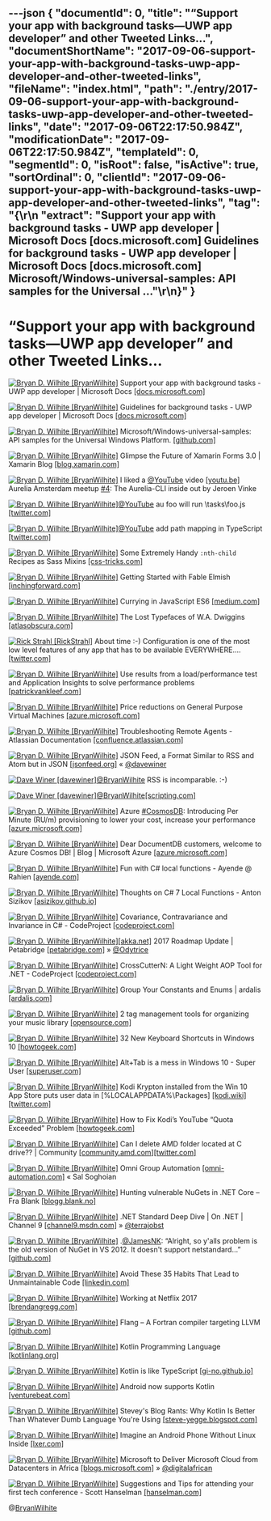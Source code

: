 ---json
{
  "documentId": 0,
  "title": "“Support your app with background tasks—UWP app developer” and other Tweeted Links…",
  "documentShortName": "2017-09-06-support-your-app-with-background-tasks-uwp-app-developer-and-other-tweeted-links",
  "fileName": "index.html",
  "path": "./entry/2017-09-06-support-your-app-with-background-tasks-uwp-app-developer-and-other-tweeted-links",
  "date": "2017-09-06T22:17:50.984Z",
  "modificationDate": "2017-09-06T22:17:50.984Z",
  "templateId": 0,
  "segmentId": 0,
  "isRoot": false,
  "isActive": true,
  "sortOrdinal": 0,
  "clientId": "2017-09-06-support-your-app-with-background-tasks-uwp-app-developer-and-other-tweeted-links",
  "tag": "{\r\n  \"extract\": \"Support your app with background tasks - UWP app developer | Microsoft Docs [docs.microsoft.com] Guidelines for background tasks - UWP app developer | Microsoft Docs [docs.microsoft.com] Microsoft/Windows-universal-samples: API samples for the Universal ...\"\r\n}"
}
---

# “Support your app with background tasks—UWP app developer” and other Tweeted Links…

[<img alt="Bryan D. Wilhite [BryanWilhite]" src="https://songhay.blob.core.windows.net/shared-social-twitter/BryanWilhite.jpeg">](http://t.co/UNdqV0Z1zz "Bryan D. Wilhite [BryanWilhite]") Support your app with background tasks - UWP app developer | Microsoft Docs [[docs.microsoft.com]](https://docs.microsoft.com/en-us/windows/uwp/launch-resume/support-your-app-with-background-tasks)

[<img alt="Bryan D. Wilhite [BryanWilhite]" src="https://songhay.blob.core.windows.net/shared-social-twitter/BryanWilhite.jpeg">](http://t.co/UNdqV0Z1zz "Bryan D. Wilhite [BryanWilhite]") Guidelines for background tasks - UWP app developer | Microsoft Docs [[docs.microsoft.com]](https://docs.microsoft.com/en-us/windows/uwp/launch-resume/guidelines-for-background-tasks)

[<img alt="Bryan D. Wilhite [BryanWilhite]" src="https://songhay.blob.core.windows.net/shared-social-twitter/BryanWilhite.jpeg">](http://t.co/UNdqV0Z1zz "Bryan D. Wilhite [BryanWilhite]") Microsoft/Windows-universal-samples: API samples for the Universal Windows Platform. [[github.com]](https://github.com/Microsoft/Windows-universal-samples)

[<img alt="Bryan D. Wilhite [BryanWilhite]" src="https://songhay.blob.core.windows.net/shared-social-twitter/BryanWilhite.jpeg">](http://t.co/UNdqV0Z1zz "Bryan D. Wilhite [BryanWilhite]") Glimpse the Future of Xamarin Forms 3.0 | Xamarin Blog [[blog.xamarin.com]](https://blog.xamarin.com/glimpse-future-xamarin-forms-3-0/)

[<img alt="Bryan D. Wilhite [BryanWilhite]" src="https://songhay.blob.core.windows.net/shared-social-twitter/BryanWilhite.jpeg">](http://t.co/UNdqV0Z1zz "Bryan D. Wilhite [BryanWilhite]") I liked a [@YouTube](http://twitter.com/YouTube) video [[youtu.be]](http://youtu.be/zhN0kkrHzaw?a) Aurelia Amsterdam meetup [#4](http://twitter.com/search?q=%234): The Aurelia-CLI inside out by Jeroen Vinke

[<img alt="Bryan D. Wilhite [BryanWilhite]" src="https://songhay.blob.core.windows.net/shared-social-twitter/BryanWilhite.jpeg">](http://t.co/UNdqV0Z1zz "Bryan D. Wilhite [BryanWilhite]")[@YouTube](http://twitter.com/YouTube) au foo will run \tasks\foo.js [[twitter.com]](https://twitter.com/BryanWilhite/status/903357361187840000/photo/1)

[<img alt="Bryan D. Wilhite [BryanWilhite]" src="https://songhay.blob.core.windows.net/shared-social-twitter/BryanWilhite.jpeg">](http://t.co/UNdqV0Z1zz "Bryan D. Wilhite [BryanWilhite]")[@YouTube](http://twitter.com/YouTube) add path mapping in TypeScript [[twitter.com]](https://twitter.com/BryanWilhite/status/903363609828311041/photo/1)

[<img alt="Bryan D. Wilhite [BryanWilhite]" src="https://songhay.blob.core.windows.net/shared-social-twitter/BryanWilhite.jpeg">](http://t.co/UNdqV0Z1zz "Bryan D. Wilhite [BryanWilhite]") Some Extremely Handy `:nth-child` Recipes as Sass Mixins [[css-tricks.com]](https://css-tricks.com/extremely-handy-nth-child-recipes-sass-mixins/)

[<img alt="Bryan D. Wilhite [BryanWilhite]" src="https://songhay.blob.core.windows.net/shared-social-twitter/BryanWilhite.jpeg">](http://t.co/UNdqV0Z1zz "Bryan D. Wilhite [BryanWilhite]") Getting Started with Fable Elmish [[inchingforward.com]](http://inchingforward.com/2017/03/getting-started-with-fable-elmish/)

[<img alt="Bryan D. Wilhite [BryanWilhite]" src="https://songhay.blob.core.windows.net/shared-social-twitter/BryanWilhite.jpeg">](http://t.co/UNdqV0Z1zz "Bryan D. Wilhite [BryanWilhite]") Currying in JavaScript ES6 [[medium.com]](https://medium.com/@adambene/currying-in-javascript-es6-540d2ad09400)

[<img alt="Bryan D. Wilhite [BryanWilhite]" src="https://songhay.blob.core.windows.net/shared-social-twitter/BryanWilhite.jpeg">](http://t.co/UNdqV0Z1zz "Bryan D. Wilhite [BryanWilhite]") The Lost Typefaces of W.A. Dwiggins [[atlasobscura.com]](http://www.atlasobscura.com/articles/dwiggins-lost-typefaces)

[<img alt="Rick Strahl [RickStrahl]" src="https://songhay.blob.core.windows.net/shared-social-twitter/RickStrahl.jpg">](http://t.co/WpmgWuVQVK "Rick Strahl [RickStrahl]") About time :-) Configuration is one of the most low level features of any app that has to be available EVERYWHERE.… [[twitter.com]](https://twitter.com/i/web/status/901122175314182144)

[<img alt="Bryan D. Wilhite [BryanWilhite]" src="https://songhay.blob.core.windows.net/shared-social-twitter/BryanWilhite.jpeg">](http://t.co/UNdqV0Z1zz "Bryan D. Wilhite [BryanWilhite]") Use results from a load/performance test and Application Insights to solve performance problems [[patrickvankleef.com]](https://www.patrickvankleef.com/2017/05/15/use-results-from-a-load-performance-test-and-application-insights-to-solve-performance-problems/)

[<img alt="Bryan D. Wilhite [BryanWilhite]" src="https://songhay.blob.core.windows.net/shared-social-twitter/BryanWilhite.jpeg">](http://t.co/UNdqV0Z1zz "Bryan D. Wilhite [BryanWilhite]") Price reductions on General Purpose Virtual Machines [[azure.microsoft.com]](https://azure.microsoft.com/en-us/blog/price-reductions-on-general-purpose-virtual-machines/)

[<img alt="Bryan D. Wilhite [BryanWilhite]" src="https://songhay.blob.core.windows.net/shared-social-twitter/BryanWilhite.jpeg">](http://t.co/UNdqV0Z1zz "Bryan D. Wilhite [BryanWilhite]") Troubleshooting Remote Agents - Atlassian Documentation [[confluence.atlassian.com]](https://confluence.atlassian.com/bamkb/troubleshooting-remote-agents-216957427.html)

[<img alt="Bryan D. Wilhite [BryanWilhite]" src="https://songhay.blob.core.windows.net/shared-social-twitter/BryanWilhite.jpeg">](http://t.co/UNdqV0Z1zz "Bryan D. Wilhite [BryanWilhite]") JSON Feed, a Format Similar to RSS and Atom but in JSON [[jsonfeed.org]](https://jsonfeed.org/) « [@davewiner](http://twitter.com/davewiner)

[<img alt="Dave Winer [davewiner]" src="https://songhay.blob.core.windows.net/shared-social-twitter/davewiner.jpg">](https://t.co/ztgzDGiyOj "Dave Winer [davewiner]")[@BryanWilhite](http://twitter.com/BryanWilhite) RSS is incomparable. :-)

[<img alt="Dave Winer [davewiner]" src="https://songhay.blob.core.windows.net/shared-social-twitter/davewiner.jpg">](https://t.co/ztgzDGiyOj "Dave Winer [davewiner]")[@BryanWilhite](http://twitter.com/BryanWilhite)[[scripting.com]](http://scripting.com/2017/06/05.html#a080612)

[<img alt="Bryan D. Wilhite [BryanWilhite]" src="https://songhay.blob.core.windows.net/shared-social-twitter/BryanWilhite.jpeg">](http://t.co/UNdqV0Z1zz "Bryan D. Wilhite [BryanWilhite]") Azure [#CosmosDB](http://twitter.com/search?q=%23CosmosDB): Introducing Per Minute (RU/m) provisioning to lower your cost, increase your performance [[azure.microsoft.com]](https://azure.microsoft.com/blog/azurecosmosdb-introducing-per-minute-provisioning-lower-your-cost-increase-your-performance/)

[<img alt="Bryan D. Wilhite [BryanWilhite]" src="https://songhay.blob.core.windows.net/shared-social-twitter/BryanWilhite.jpeg">](http://t.co/UNdqV0Z1zz "Bryan D. Wilhite [BryanWilhite]") Dear DocumentDB customers, welcome to Azure Cosmos DB! | Blog | Microsoft Azure [[azure.microsoft.com]](https://azure.microsoft.com/en-us/blog/dear-documentdb-customers-welcome-to-azure-cosmos-db/)

[<img alt="Bryan D. Wilhite [BryanWilhite]" src="https://songhay.blob.core.windows.net/shared-social-twitter/BryanWilhite.jpeg">](http://t.co/UNdqV0Z1zz "Bryan D. Wilhite [BryanWilhite]") Fun with C# local functions - Ayende @ Rahien [[ayende.com]](https://ayende.com/blog/178115/fun-with-c-local-functions)

[<img alt="Bryan D. Wilhite [BryanWilhite]" src="https://songhay.blob.core.windows.net/shared-social-twitter/BryanWilhite.jpeg">](http://t.co/UNdqV0Z1zz "Bryan D. Wilhite [BryanWilhite]") Thoughts on C# 7 Local Functions - Anton Sizikov [[asizikov.github.io]](https://asizikov.github.io/2016/04/15/thoughts-on-local-functions/)

[<img alt="Bryan D. Wilhite [BryanWilhite]" src="https://songhay.blob.core.windows.net/shared-social-twitter/BryanWilhite.jpeg">](http://t.co/UNdqV0Z1zz "Bryan D. Wilhite [BryanWilhite]") Covariance, Contravariance and Invariance in C# - CodeProject [[codeproject.com]](https://www.codeproject.com/Articles/1187099/Covariance-Contravariance-and-Invariance-in-Csharp)

[<img alt="Bryan D. Wilhite [BryanWilhite]" src="https://songhay.blob.core.windows.net/shared-social-twitter/BryanWilhite.jpeg">](http://t.co/UNdqV0Z1zz "Bryan D. Wilhite [BryanWilhite]")[[akka.net]](http://Akka.NET) 2017 Roadmap Update | Petabridge [[petabridge.com]](https://petabridge.com/blog/akkadotnet-2017-roadmap/) » [@Odytrice](http://twitter.com/Odytrice)

[<img alt="Bryan D. Wilhite [BryanWilhite]" src="https://songhay.blob.core.windows.net/shared-social-twitter/BryanWilhite.jpeg">](http://t.co/UNdqV0Z1zz "Bryan D. Wilhite [BryanWilhite]") CrossCutterN: A Light Weight AOP Tool for .NET - CodeProject [[codeproject.com]](https://www.codeproject.com/Tips/1187601/CrossCutterN-A-Light-Weight-AOP-Tool-for-NET)

[<img alt="Bryan D. Wilhite [BryanWilhite]" src="https://songhay.blob.core.windows.net/shared-social-twitter/BryanWilhite.jpeg">](http://t.co/UNdqV0Z1zz "Bryan D. Wilhite [BryanWilhite]") Group Your Constants and Enums | ardalis [[ardalis.com]](http://ardalis.com/group-your-constants-and-enums)

[<img alt="Bryan D. Wilhite [BryanWilhite]" src="https://songhay.blob.core.windows.net/shared-social-twitter/BryanWilhite.jpeg">](http://t.co/UNdqV0Z1zz "Bryan D. Wilhite [BryanWilhite]") 2 tag management tools for organizing your music library [[opensource.com]](https://opensource.com/article/17/5/music-library-tag-management-tools)

[<img alt="Bryan D. Wilhite [BryanWilhite]" src="https://songhay.blob.core.windows.net/shared-social-twitter/BryanWilhite.jpeg">](http://t.co/UNdqV0Z1zz "Bryan D. Wilhite [BryanWilhite]") 32 New Keyboard Shortcuts in Windows 10 [[howtogeek.com]](https://www.howtogeek.com/198122/32-new-keyboard-shortcuts-in-the-windows-10-technical-preview/)

[<img alt="Bryan D. Wilhite [BryanWilhite]" src="https://songhay.blob.core.windows.net/shared-social-twitter/BryanWilhite.jpeg">](http://t.co/UNdqV0Z1zz "Bryan D. Wilhite [BryanWilhite]") Alt+Tab is a mess in Windows 10 - Super User [[superuser.com]](https://superuser.com/questions/950351/alttab-is-a-mess-in-windows-10)

[<img alt="Bryan D. Wilhite [BryanWilhite]" src="https://songhay.blob.core.windows.net/shared-social-twitter/BryanWilhite.jpeg">](http://t.co/UNdqV0Z1zz "Bryan D. Wilhite [BryanWilhite]") Kodi Krypton installed from the Win 10 App Store puts user data in [%LOCALAPPDATA%\Packages] [[kodi.wiki]](http://kodi.wiki/view/Userdata)[[twitter.com]](https://twitter.com/BryanWilhite/status/903217084741677056/photo/1)

[<img alt="Bryan D. Wilhite [BryanWilhite]" src="https://songhay.blob.core.windows.net/shared-social-twitter/BryanWilhite.jpeg">](http://t.co/UNdqV0Z1zz "Bryan D. Wilhite [BryanWilhite]") How to Fix Kodi’s YouTube “Quota Exceeded” Problem [[howtogeek.com]](https://www.howtogeek.com/273956/how-to-fix-kodis-youtube-quota-exceeded-problem/)

[<img alt="Bryan D. Wilhite [BryanWilhite]" src="https://songhay.blob.core.windows.net/shared-social-twitter/BryanWilhite.jpeg">](http://t.co/UNdqV0Z1zz "Bryan D. Wilhite [BryanWilhite]") Can I delete AMD folder located at C drive?? | Community [[community.amd.com]](https://community.amd.com/thread/190274)[[twitter.com]](https://twitter.com/BryanWilhite/status/903293977918570497/photo/1)

[<img alt="Bryan D. Wilhite [BryanWilhite]" src="https://songhay.blob.core.windows.net/shared-social-twitter/BryanWilhite.jpeg">](http://t.co/UNdqV0Z1zz "Bryan D. Wilhite [BryanWilhite]") Omni Group Automation [[omni-automation.com]](http://omni-automation.com/) « Sal Soghoian

[<img alt="Bryan D. Wilhite [BryanWilhite]" src="https://songhay.blob.core.windows.net/shared-social-twitter/BryanWilhite.jpeg">](http://t.co/UNdqV0Z1zz "Bryan D. Wilhite [BryanWilhite]") Hunting vulnerable NuGets in .NET Core – Fra Blank [[blogg.blank.no]](https://blogg.blank.no/hunting-for-vulnerable-nugets-in-net-core-3c37f30e467a)

[<img alt="Bryan D. Wilhite [BryanWilhite]" src="https://songhay.blob.core.windows.net/shared-social-twitter/BryanWilhite.jpeg">](http://t.co/UNdqV0Z1zz "Bryan D. Wilhite [BryanWilhite]") .NET Standard Deep Dive | On .NET | Channel 9 [[channel9.msdn.com]](https://channel9.msdn.com/Shows/On-NET/NET-Standard-Deep-Dive) » [@terrajobst](http://twitter.com/terrajobst)

[<img alt="Bryan D. Wilhite [BryanWilhite]" src="https://songhay.blob.core.windows.net/shared-social-twitter/BryanWilhite.jpeg">](http://t.co/UNdqV0Z1zz "Bryan D. Wilhite [BryanWilhite]") .[@JamesNK](http://twitter.com/JamesNK): “Alright, so y'alls problem is the old version of NuGet in VS 2012. It doesn't support netstandard…” [[github.com]](https://github.com/JamesNK/Newtonsoft.Json/issues/1265)

[<img alt="Bryan D. Wilhite [BryanWilhite]" src="https://songhay.blob.core.windows.net/shared-social-twitter/BryanWilhite.jpeg">](http://t.co/UNdqV0Z1zz "Bryan D. Wilhite [BryanWilhite]") Avoid These 35 Habits That Lead to Unmaintainable Code [[linkedin.com]](https://www.linkedin.com/pulse/avoid-35-habits-lead-unmaintainable-code-christian-maioli-mackeprang)

[<img alt="Bryan D. Wilhite [BryanWilhite]" src="https://songhay.blob.core.windows.net/shared-social-twitter/BryanWilhite.jpeg">](http://t.co/UNdqV0Z1zz "Bryan D. Wilhite [BryanWilhite]") Working at Netflix 2017 [[brendangregg.com]](http://www.brendangregg.com/blog/2017-05-16/working-at-netflix-2017.html)

[<img alt="Bryan D. Wilhite [BryanWilhite]" src="https://songhay.blob.core.windows.net/shared-social-twitter/BryanWilhite.jpeg">](http://t.co/UNdqV0Z1zz "Bryan D. Wilhite [BryanWilhite]") Flang – A Fortran compiler targeting LLVM [[github.com]](https://github.com/flang-compiler/flang)

[<img alt="Bryan D. Wilhite [BryanWilhite]" src="https://songhay.blob.core.windows.net/shared-social-twitter/BryanWilhite.jpeg">](http://t.co/UNdqV0Z1zz "Bryan D. Wilhite [BryanWilhite]") Kotlin Programming Language [[kotlinlang.org]](https://kotlinlang.org/)

[<img alt="Bryan D. Wilhite [BryanWilhite]" src="https://songhay.blob.core.windows.net/shared-social-twitter/BryanWilhite.jpeg">](http://t.co/UNdqV0Z1zz "Bryan D. Wilhite [BryanWilhite]") Kotlin is like TypeScript [[gi-no.github.io]](https://gi-no.github.io/kotlin-is-like-typescript/)

[<img alt="Bryan D. Wilhite [BryanWilhite]" src="https://songhay.blob.core.windows.net/shared-social-twitter/BryanWilhite.jpeg">](http://t.co/UNdqV0Z1zz "Bryan D. Wilhite [BryanWilhite]") Android now supports Kotlin [[venturebeat.com]](https://venturebeat.com/2017/05/17/android-now-supports-the-kotlin-programming-language/)

[<img alt="Bryan D. Wilhite [BryanWilhite]" src="https://songhay.blob.core.windows.net/shared-social-twitter/BryanWilhite.jpeg">](http://t.co/UNdqV0Z1zz "Bryan D. Wilhite [BryanWilhite]") Stevey's Blog Rants: Why Kotlin Is Better Than Whatever Dumb Language You're Using [[steve-yegge.blogspot.com]](http://steve-yegge.blogspot.com/2017/05/why-kotlin-is-better-than-whatever-dumb.html)

[<img alt="Bryan D. Wilhite [BryanWilhite]" src="https://songhay.blob.core.windows.net/shared-social-twitter/BryanWilhite.jpeg">](http://t.co/UNdqV0Z1zz "Bryan D. Wilhite [BryanWilhite]") Imagine an Android Phone Without Linux Inside [[lxer.com]](http://lxer.com/module/newswire/ext_link.php?rid=242486)

[<img alt="Bryan D. Wilhite [BryanWilhite]" src="https://songhay.blob.core.windows.net/shared-social-twitter/BryanWilhite.jpeg">](http://t.co/UNdqV0Z1zz "Bryan D. Wilhite [BryanWilhite]") Microsoft to Deliver Microsoft Cloud from Datacenters in Africa [[blogs.microsoft.com]](https://blogs.microsoft.com/blog/2017/05/18/microsoft-deliver-microsoft-cloud-datacenters-africa/) » [@digitalafrican](http://twitter.com/digitalafrican)

[<img alt="Bryan D. Wilhite [BryanWilhite]" src="https://songhay.blob.core.windows.net/shared-social-twitter/BryanWilhite.jpeg">](http://t.co/UNdqV0Z1zz "Bryan D. Wilhite [BryanWilhite]") Suggestions and Tips for attending your first tech conference - Scott Hanselman [[hanselman.com]](https://www.hanselman.com/blog/SuggestionsAndTipsForAttendingYourFirstTechConference.aspx)

@[BryanWilhite](https://twitter.com/BryanWilhite)
